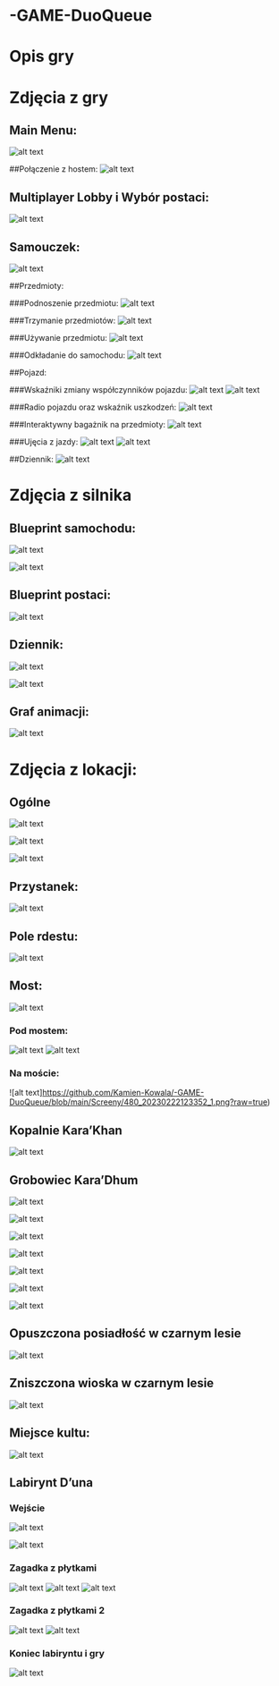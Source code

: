 # -GAME-DuoQueue


# Opis gry


# Zdjęcia z gry

## Main Menu:
![alt text](https://github.com/Kamien-Kowala/-GAME-DuoQueue/blob/main/Screeny/480_20230222114033_1.png?raw=true)

##Połączenie z hostem:
![alt text](https://github.com/Kamien-Kowala/-GAME-DuoQueue/blob/main/Screeny/480_20230222114133_1.png?raw=true)

## Multiplayer Lobby i Wybór postaci:
![alt text](https://github.com/Kamien-Kowala/-GAME-DuoQueue/blob/main/Screeny/480_20230222114141_1.png?raw=true)

## Samouczek:
![alt text](https://github.com/Kamien-Kowala/-GAME-DuoQueue/blob/main/Screeny/480_20230222114719_1.png?raw=true)

##Przedmioty:

###Podnoszenie przedmiotu:
![alt text](https://github.com/Kamien-Kowala/-GAME-DuoQueue/blob/main/Screeny/480_20230222114846_1.png?raw=true)

###Trzymanie przedmiotów:
![alt text](https://github.com/Kamien-Kowala/-GAME-DuoQueue/blob/main/Screeny/480_20230222123150_1.png?raw=true)

###Używanie przedmiotu:
![alt text](https://github.com/Kamien-Kowala/-GAME-DuoQueue/blob/main/Screeny/480_20230222114952_1.png?raw=true)

###Odkładanie do samochodu:
![alt text](https://github.com/Kamien-Kowala/-GAME-DuoQueue/blob/main/Screeny/480_20230222115005_1.png?raw=true)

##Pojazd:

###Wskaźniki zmiany współczynników pojazdu: 
![alt text](https://github.com/Kamien-Kowala/-GAME-DuoQueue/blob/main/Screeny/480_20230222115035_1.png?raw=true)
![alt text](https://github.com/Kamien-Kowala/-GAME-DuoQueue/blob/main/Screeny/480_20230222121000_1.png?raw=true)


###Radio pojazdu oraz wskaźnik uszkodzeń:
![alt text](https://github.com/Kamien-Kowala/-GAME-DuoQueue/blob/main/Screeny/480_20230222115123_1.png?raw=true)

###Interaktywny bagażnik na przedmioty:
![alt text](https://github.com/Kamien-Kowala/-GAME-DuoQueue/blob/main/Screeny/480_20230222120817_1.png?raw=true)

###Ujęcia z jazdy:
![alt text](https://github.com/Kamien-Kowala/-GAME-DuoQueue/blob/main/Screeny/480_20230222120702_1.png?raw=true)
![alt text](https://github.com/Kamien-Kowala/-GAME-DuoQueue/blob/main/Screeny/480_20230222120302_1.png?raw=true)

##Dziennik:
![alt text](https://github.com/Kamien-Kowala/-GAME-DuoQueue/blob/main/Screeny/480_20230222121154_1.png?raw=true)

# Zdjęcia z silnika

## Blueprint samochodu:
![alt text](https://github.com/Kamien-Kowala/-GAME-DuoQueue/blob/main/Screeny/image1.png?raw=true)

![alt text](https://github.com/Kamien-Kowala/-GAME-DuoQueue/blob/main/Screeny/image2.png?raw=true)

## Blueprint postaci:

![alt text](https://github.com/Kamien-Kowala/-GAME-DuoQueue/blob/main/Screeny/image4.png?raw=true)
## Dziennik:

![alt text](https://github.com/Kamien-Kowala/-GAME-DuoQueue/blob/main/Screeny/image8.png?raw=true)

![alt text](https://github.com/Kamien-Kowala/-GAME-DuoQueue/blob/main/Screeny/image7.png?raw=true)

## Graf animacji:

![alt text](https://github.com/Kamien-Kowala/-GAME-DuoQueue/blob/main/Screeny/image3.png?raw=true)

# Zdjęcia z lokacji:

## Ogólne
![alt text](https://github.com/Kamien-Kowala/-GAME-DuoQueue/blob/main/Screeny/image9.png?raw=true)

![alt text](https://github.com/Kamien-Kowala/-GAME-DuoQueue/blob/main/Screeny/image9.png?raw=true)

![alt text](https://github.com/Kamien-Kowala/-GAME-DuoQueue/blob/main/Screeny/image13.png?raw=true)

## Przystanek:

![alt text](https://github.com/Kamien-Kowala/-GAME-DuoQueue/blob/main/Screeny/480_20230222121758_1.png?raw=true)

## Pole rdestu:

![alt text](https://github.com/Kamien-Kowala/-GAME-DuoQueue/blob/main/Screeny/image18.png?raw=true)

## Most:

![alt text](https://github.com/Kamien-Kowala/-GAME-DuoQueue/blob/main/Screeny/image10.png?raw=true)

### Pod mostem:

![alt text](https://github.com/Kamien-Kowala/-GAME-DuoQueue/blob/main/Screeny/480_20230222122202_1.png?raw=true)
![alt text](https://github.com/Kamien-Kowala/-GAME-DuoQueue/blob/main/Screeny/480_20230222122217_1.png?raw=true)

### Na moście:

![alt text]https://github.com/Kamien-Kowala/-GAME-DuoQueue/blob/main/Screeny/480_20230222123352_1.png?raw=true)

## Kopalnie Kara’Khan

![alt text](https://github.com/Kamien-Kowala/-GAME-DuoQueue/blob/main/Screeny/image11.png?raw=true)

## Grobowiec Kara’Dhum

![alt text](https://github.com/Kamien-Kowala/-GAME-DuoQueue/blob/main/Screeny/image6.png?raw=true)

![alt text](https://github.com/Kamien-Kowala/-GAME-DuoQueue/blob/main/Screeny/480_20230222123802_1.png?raw=true)

![alt text](https://github.com/Kamien-Kowala/-GAME-DuoQueue/blob/main/Screeny/480_20230222124152_1.png?raw=true)

![alt text](https://github.com/Kamien-Kowala/-GAME-DuoQueue/blob/main/Screeny/480_20230222124116_1.png?raw=true)

![alt text](https://github.com/Kamien-Kowala/-GAME-DuoQueue/blob/main/Screeny/480_20230222123809_1.png?raw=true)

![alt text](https://github.com/Kamien-Kowala/-GAME-DuoQueue/blob/main/Screeny/480_20230222124146_1.png?raw=true)

![alt text](https://github.com/Kamien-Kowala/-GAME-DuoQueue/blob/main/Screeny/480_20230222124309_1.png?raw=true)
## Opuszczona posiadłość w czarnym lesie

![alt text](https://github.com/Kamien-Kowala/-GAME-DuoQueue/blob/main/Screeny/image12.png?raw=true)

## Zniszczona wioska w czarnym lesie

![alt text](https://github.com/Kamien-Kowala/-GAME-DuoQueue/blob/main/Screeny/image15.png?raw=true)

## Miejsce kultu:

![alt text](https://github.com/Kamien-Kowala/-GAME-DuoQueue/blob/main/Screeny/image16.png?raw=true)

## Labirynt D’una

### Wejście
![alt text](https://github.com/Kamien-Kowala/-GAME-DuoQueue/blob/main/Screeny/480_20230222124352_1.png?raw=true)

![alt text](https://github.com/Kamien-Kowala/-GAME-DuoQueue/blob/main/Screeny/480_20230222124401_1.png?raw=true)

### Zagadka z płytkami 
![alt text](https://github.com/Kamien-Kowala/-GAME-DuoQueue/blob/main/Screeny/480_20230222124503_1.png?raw=true)
![alt text](https://github.com/Kamien-Kowala/-GAME-DuoQueue/blob/main/Screeny/480_20230222124441_1.png?raw=true)
![alt text](https://github.com/Kamien-Kowala/-GAME-DuoQueue/blob/main/Screeny/480_20230222124513_1.png?raw=true)

### Zagadka z płytkami 2
![alt text](https://github.com/Kamien-Kowala/-GAME-DuoQueue/blob/main/Screeny/480_20230222124534_1.png?raw=true)
![alt text](https://github.com/Kamien-Kowala/-GAME-DuoQueue/blob/main/Screeny/480_20230222124613_1.png?raw=true)

### Koniec labiryntu i gry
![alt text](https://github.com/Kamien-Kowala/-GAME-DuoQueue/blob/main/Screeny/480_20230222124623_1.png?raw=true)



